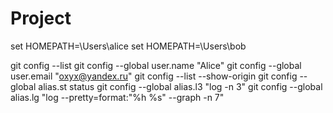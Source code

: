 # Project

set HOMEPATH=\Users\alice
set HOMEPATH=\Users\bob

git config --list
git config --global user.name "Alice"
git config --global user.email "oxyx@yandex.ru"
git config --list --show-origin
git config --global alias.st status
git config --global alias.l3 "log -n 3"
git config --global alias.lg "log --pretty=format:\"%h %s\" --graph -n 7"
